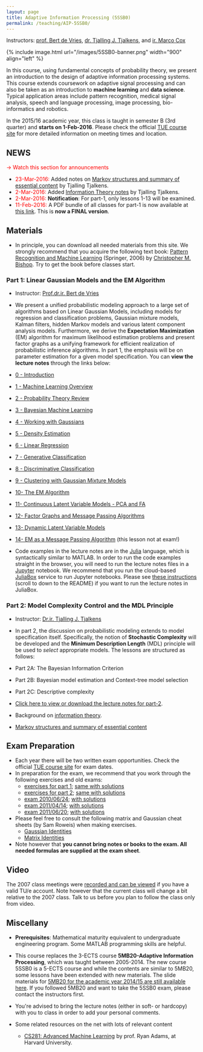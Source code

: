 ```yaml
---
layout: page
title: Adaptive Information Processing (5SSB0)
permalink: /teaching/AIP-5SSB0/
---
```

Instructors: [prof. Bert de Vries](http://bertdv.nl), [dr. Tjalling J. Tjalkens](https://www.tue.nl/en/university/departments/electrical-engineering/department/staff/detail/ep/e/d/ep-uid/19830719/), and [ir. Marco Cox](https://www.tue.nl/en/university/departments/electrical-engineering/department/staff/detail/ep/e/d/ep-uid/20070178/)

{% include image.html url="/images/5SSB0-banner.png" width="900" align="left" %}

In this course, using fundamental concepts of probability theory, we
present an introduction to the design of adaptive information processing
systems. This course extends coursework on adaptive signal processing and can also be taken as an introduction to **machine learning** and **data science**. Typical application areas include pattern
recognition, medical signal analysis, speech and language processing, image processing, bio-informatics and robotics.

In the 2015/16 academic year, this class is taught in semester B (3rd quarter) and **starts on 1-Feb-2016**. Please check the official [TUE course site](http://education.tue.nl/Activiteiten/Pages/Informatie.aspx?coursecode=5SSB0&educationyear=2015) for more detailed information on meeting times and location.

## NEWS
<span style="color:red"> &rarr; Watch this section for announcements</span>

- <span style="color:red">23-Mar-2016:</span> Added notes on [Markov structures and summary of essential content](https://www.dropbox.com/s/i54rxgv2iiqu2qy/summary-beamer.pdf?dl=0) by Tjalling Tjalkens.
- <span style="color:red">2-Mar-2016:</span> Added [Information Theory notes](https://www.dropbox.com/s/goqcvh4b4kywvgj/combined-article.pdf?dl=0) by Tjalling Tjalkens.
- <span style="color:red">2-Mar-2016:</span> **Notification**: For part-1, only lessons 1-13 will be examined.
- <span style="color:red">11-Feb-2016:</span> A PDF bundle of all classes for part-1 is now available at [this link](https://www.dropbox.com/s/qaffbkaohhwb19t/AIP-5SSB0.pdf?dl=0). This is **now a FINAL version**.


## Materials

- In principle, you can download all needed materials from this site. We strongly recommend that you acquire the following text book: [Pattern Recognition and Machine Learning](http://research.microsoft.com/en-us/um/people/cmbishop/PRML/index.htm ) (Springer, 2006) by [Christopher M. Bishop](http://research.microsoft.com/en-us/um/people/cmbishop/index.htm).  Try to get the book before classes start.

### Part 1: Linear Gaussian Models and the EM Algorithm

- Instructor: [Prof.dr.ir. Bert de Vries](http://bertdv.nl)

- We present a unified probabilistic modeling approach to a large set of algorithms based on Linear Gaussian
Models, including models for regression and classification problems, Gaussian mixture models, Kalman filters, hidden
Markov models and various latent component analysis models. Furthermore, we derive the **Expectation Maximization** (EM) algorithm for maximum likelihood estimation problems and present factor graphs as a unifying framework for efficient realization of probabilistic inference algorithms. In part 1, the emphasis will be on parameter estimation for a given model specification. You can **view the lecture notes** through the links below:

- [ 0 - Introduction](http://nbviewer.ipython.org/github/bertdv/AIP-5SSB0/blob/master/lessons/00_introduction/Introduction.ipynb)
- [1 - Machine Learning Overview](http://nbviewer.ipython.org/github/bertdv/AIP-5SSB0/blob/master/lessons/01_machine_learning_overview/Machine-Learning-Overview.ipynb)
- [2 - Probability Theory Review](http://nbviewer.ipython.org/github/bertdv/AIP-5SSB0/blob/master/lessons/02_probability_review/Probability-Review.ipynb)
- [3 - Bayesian Machine Learning](http://nbviewer.ipython.org/github/bertdv/AIP-5SSB0/blob/master/lessons/03_Bayesian_machine_learning/Bayesian-Machine-Learning.ipynb)
- [4 - Working with Gaussians](http://nbviewer.ipython.org/github/bertdv/AIP-5SSB0/blob/master/lessons/04_working_with_Gaussians/Working-with-Gaussians.ipynb)
- [5 - Density Estimation](http://nbviewer.ipython.org/github/bertdv/AIP-5SSB0/blob/master/lessons/05_density_estimation/Density-Estimation.ipynb)
- [6 - Linear Regression](http://nbviewer.ipython.org/github/bertdv/AIP-5SSB0/blob/master/lessons/06_linear_regression/Linear-Regression.ipynb)
- [7 - Generative Classification](http://nbviewer.ipython.org/github/bertdv/AIP-5SSB0/blob/master/lessons/07_generative_classification/Generative-Classification.ipynb)
- [8 - Discriminative Classification](http://nbviewer.ipython.org/github/bertdv/AIP-5SSB0/blob/master/lessons/08_discriminative_classification/Discriminative-Classification.ipynb)
- [9 - Clustering with Gaussian Mixture Models](http://nbviewer.ipython.org/github/bertdv/AIP-5SSB0/blob/master/lessons/09_clustering_with_Gaussian_mixture_models/Clustering-with-Gaussian-Mixture-Models.ipynb)
- [10- The EM Algorithm](http://nbviewer.ipython.org/github/bertdv/AIP-5SSB0/blob/master/lessons/10_the_EM_algorithm/The-General-EM-Algorithm.ipynb)
- [11- Continuous Latent Variable Models - PCA and FA](http://nbviewer.ipython.org/github/bertdv/AIP-5SSB0/blob/master/lessons/11_continuous_latent_variable_models/Continuous-Latent-Variable-Models-PCA-and-FA.ipynb)
- [12- Factor Graphs and Message Passing Algorithms](http://nbviewer.ipython.org/github/bertdv/AIP-5SSB0/blob/master/lessons/12_factor_graphs/Factor-Graphs-and-Message-Passing-Algorithms.ipynb)
- [13- Dynamic Latent Variable Models](http://nbviewer.ipython.org/github/bertdv/AIP-5SSB0/blob/master/lessons/13_dynamic_latent_variable_models/Dynamic-Latent-Variable-Models.ipynb)
- [14- EM as a Message Passing Algorithm](http://nbviewer.ipython.org/github/bertdv/AIP-5SSB0/blob/master/lessons/14_EM_as_message_passing/EM-as-Message-Passing.ipynb) (this lesson not at exam!)

- Code examples in the lecture notes are in the [Julia](http://julialang.org/) language, which is syntactically similar to MATLAB. In order to run the code examples straight in the browser, you will need to run the lecture notes files in a [Jupyter](http://jupyter.org/) notebook. We recommend that you run the cloud-based [JuliaBox](https://www.juliabox.org/) service to run Jupyter notebooks. Please see [these instructions](https://github.com/bertdv/AIP-5SSB0) (scroll to down to the README) if you want to run the lecture notes in JuliaBox.     

### Part 2: Model Complexity Control and the MDL Principle

- Instructor: [Dr.ir. Tjalling J. Tjalkens](https://www.tue.nl/en/university/departments/electrical-engineering/department/staff/detail/ep/e/d/ep-uid/19830719/)

- In part 2, the discussion on probabilistic modeling extends to model specification itself. Specifically, the notion of **Stochastic Complexity** will be developed and the **Minimum Description Length** (MDL) principle will be
used to _select_ appropriate models. The lessons are structured as follows:

- Part 2A: The Bayesian Information Criterion
- Part 2B: Bayesian model estimation and Context-tree model selection
- Part 2C: Descriptive complexity

- [Click here to view or download the lecture notes for part-2](https://dl.dropboxusercontent.com/u/4512522/5mb20/5MB20%20-%20part-2%20-%20slides4.pdf).       
- Background on [information theory](https://www.dropbox.com/s/goqcvh4b4kywvgj/combined-article.pdf?dl=0).
- [Markov structures and summary of essential content](https://www.dropbox.com/s/i54rxgv2iiqu2qy/summary-beamer.pdf?dl=0)

## Exam Preparation

- Each year there will be two written exam opportunities. Check the official [TUE course site](http://education.tue.nl/Activiteiten/Pages/Informatie.aspx?coursecode=5SSB0&educationyear=2015) for exam dates.
- In preparation for the exam, we recommend that you work through the following exercises and old exams:
  * [exercises for part 1](https://dl.dropboxusercontent.com/u/4512522/5mb20/5MB20-exercises-part-1.pdf); [same with solutions](https://dl.dropboxusercontent.com/u/4512522/5mb20/5MB20-exercises-part-1-with-solutions.pdf)
  * [exercises for part 2](https://dl.dropboxusercontent.com/u/4512522/5mb20/5MB20-exercises-part-2.pdf); [same with solutions](https://dl.dropboxusercontent.com/u/4512522/5mb20/5MB20-exercises-part-2-hints.pdf)
  * [exam 2010/06/24](https://dl.dropboxusercontent.com/u/4512522/5mb20/100624-5mb20-exam.pdf); [with solutions](https://dl.dropboxusercontent.com/u/4512522/5mb20/100624-5mb20-exam-with-solutions.pdf)
  * [exam 2011/04/14](https://dl.dropboxusercontent.com/u/4512522/5mb20/110414-5mb20-exam.pdf); [with solutions](https://dl.dropboxusercontent.com/u/4512522/5mb20/110414-5mb20-exam-with-solutions.pdf)
  * [exam 2011/06/20](https://dl.dropboxusercontent.com/u/4512522/5mb20/110620-5MB20-exam.pdf); [with solutions](https://dl.dropboxusercontent.com/u/4512522/5mb20/110620-5MB20-exam-with-solutions.pdf)
- Please feel free to consult the following matrix and Gaussian cheat sheets (by Sam Roweis) when making exercises.
  * [Gaussian Identities](https://dl.dropboxusercontent.com/u/4512522/5mb20/Roweis-gaussian-identities.pdf)
  * [Matrix Identities](https://dl.dropboxusercontent.com/u/4512522/5mb20/Roweis-matrix-identities.pdf)
- Note however that **you cannot bring notes or books to the exam. All needed formulas are supplied at the exam sheet**.

## Video

The 2007 class meetings were [recorded and can be viewed](http://videocollege.tue.nl)
if you have a valid TU/e account. Note however that the current class will
change a bit relative to the 2007 class. Talk to us before you plan to
follow the class only from video.

## Miscellany

- **Prerequisites**: Mathematical maturity equivalent to undergraduate engineering program.
Some MATLAB programming skills are helpful.

- This course replaces the 3-ECTS course **5MB20-Adaptive Information Processing**, which was taught between 2005-2014. The new course 5SSB0 is a 5-ECTS course and while the contents are similar to 5MB20, some lessons have been extended with new materials. The slide materials for [5MB20 for the academic year 2014/15 are still available here](https://dl.dropboxusercontent.com/u/4512522/5mb20/5MB20-part-1-slides-all.pdf). If you followed 5MB20 and want to take the 5SSB0 exam, please contact the instructors first.

- You're advised to bring the lecture notes (either in soft- or hardcopy) with you to class in order to add your personal comments.

- Some related resources on the net with lots of relevant content
  - [CS281: Advanced Machine Learning](http://www.seas.harvard.edu/courses/cs281/) by prof. Ryan Adams, at Harvard University.
